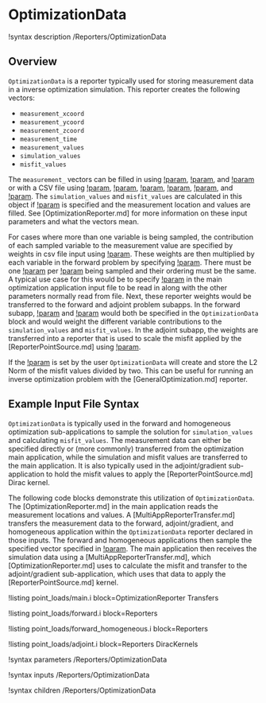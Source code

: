 # OptimizationData

!syntax description /Reporters/OptimizationData

## Overview

`OptimizationData` is a reporter typically used for storing measurement data in a inverse optimization simulation. This reporter creates the following vectors:

- `measurement_xcoord`
- `measurement_ycoord`
- `measurement_zcoord`
- `measurement_time`
- `measurement_values`
- `simulation_values`
- `misfit_values`

The `measurement_` vectors can be filled in using [!param](/Reporters/OptimizationData/measurement_values), [!param](/Reporters/OptimizationData/measurement_points), and [!param](/Reporters/OptimizationData/measurement_times) or with a CSV file using [!param](/OptimizationReporter/OptimizationReporter/measurement_file), [!param](/OptimizationReporter/OptimizationReporter/file_xcoord), [!param](/OptimizationReporter/OptimizationReporter/file_ycoord), [!param](/OptimizationReporter/OptimizationReporter/file_zcoord), [!param](/OptimizationReporter/OptimizationReporter/file_value), and [!param](/OptimizationReporter/OptimizationReporter/file_time). The `simulation_values` and `misfit_values` are calculated in this object if [!param](/Reporters/OptimizationData/variable) is specified and the measurement location and values are filled. See [OptimizationReporter.md] for more information on these input parameters and what the vectors mean.

For cases where more than one variable is being sampled, the contribution of each sampled variable to the measurement value are specified by weights in csv file input using [!param](/Reporters/OptimizationData/file_variable_weights).  These weights are then multiplied by each variable in the forward problem by specifying [!param](/Reporters/OptimizationData/variable_weight_names).  There must be one [!param](/Reporters/OptimizationData/variable_weight_names) per [!param](/Reporters/OptimizationData/variable) being sampled and their ordering must be the same.  A typical use case for this would be to specify [!param](/Reporters/OptimizationData/file_variable_weights) in the main optimization application input file to be read in along with the other parameters normally read from file.  Next, these reporter weights would be transferred to the forward and adjoint problem subapps.  In the forward subapp, [!param](/Reporters/OptimizationData/file_variable_weights) and [!param](/Reporters/OptimizationData/variable) would both be specified in the `OptimizationData` block and would weight the different variable contributions to the `simulation_values` and `misfit_values`.  In the adjoint subapp, the weights are transferred into a reporter that is used to scale the misfit applied by the [ReporterPointSource.md] using [!param](/DiracKernels/ReporterPointSource/weight_name).

If the [!param](/Reporters/OptimizationData/objective_name) is set by the user
`OptimizationData` will create and store the L2 Norm of the misfit
values divided by two. This can be useful for running an inverse optimization problem with the
[GeneralOptimization.md] reporter.

## Example Input File Syntax

`OptimizationData` is typically used in the forward and homogeneous optimization sub-applications to sample the solution for `simulation_values` and calculating `misfit_values`. The measurement data can either be specified directly or (more commonly) transferred from the optimization main application, while the simulation and misfit values are transferred to the main application. It is also typically used in the adjoint/gradient sub-application to hold the misfit values to apply the [ReporterPointSource.md] Dirac kernel.

The following code blocks demonstrate this utilization of `OptimizationData`. The [OptimizationReporter.md] in the main application reads the measurement locations and values. A [MultiAppReporterTransfer.md] transfers the measurement data to the forward, adjoint/gradient, and homogeneous application within the `OptimizationData` reporter declared in those inputs. The forward and homogeneous applications then sample the specified vector specified in [!param](/Reporters/OptimizationData/variable). The main application then receives the simulation data using a [MultiAppReporterTransfer.md], which [OptimizationReporter.md] uses to calculate the misfit and transfer to the adjoint/gradient sub-application, which uses that data to apply the [ReporterPointSource.md] kernel.

!listing point_loads/main.i block=OptimizationReporter Transfers

!listing point_loads/forward.i block=Reporters

!listing point_loads/forward_homogeneous.i block=Reporters

!listing point_loads/adjoint.i block=Reporters DiracKernels

!syntax parameters /Reporters/OptimizationData

!syntax inputs /Reporters/OptimizationData

!syntax children /Reporters/OptimizationData
